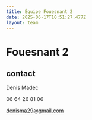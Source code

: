 ```yaml
---
title: Équipe Fouesnant 2
date: 2025-06-17T10:51:27.477Z
layout: team
---
```


# Fouesnant 2



## contact 

Denis Madec

06 64 26 81 06

denisma29@gmail.com


